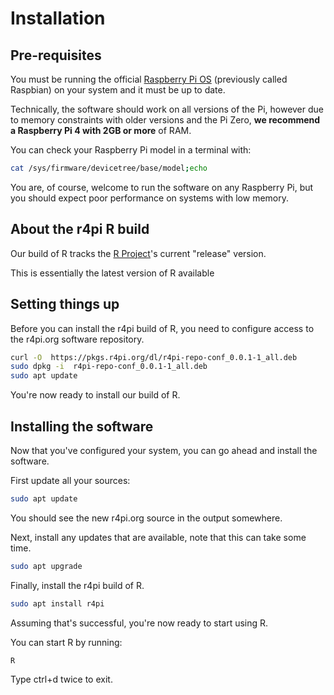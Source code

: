 # Installation


## Pre-requisites

You must be running the official [Raspberry Pi OS](https://www.raspberrypi.org/software/operating-systems/)
(previously called Raspbian) on your system and it must be up to date.

Technically, the software should work on all versions of the Pi, however due to memory constraints with older versions
and the Pi Zero, **we recommend a Raspberry Pi 4 with 2GB or more** of RAM.

You can check your Raspberry Pi model in a terminal with:

```bash
cat /sys/firmware/devicetree/base/model;echo
```

You are, of course, welcome to run the software on any Raspberry Pi, but you should expect poor performance on systems
with low memory.


## About the r4pi R build

Our build of R tracks the [R Project](https://r-project.org)'s current "release" version.

This is essentially the latest version of R available


## Setting things up

Before you can install the r4pi build of R, you need to configure access to the r4pi.org software repository.

```bash
curl -O  https://pkgs.r4pi.org/dl/r4pi-repo-conf_0.0.1-1_all.deb
sudo dpkg -i  r4pi-repo-conf_0.0.1-1_all.deb
sudo apt update
```

You're now ready to install our build of R.

## Installing the software

Now that you've configured your system, you can go ahead and install the software.

First update all your sources:

```bash
sudo apt update
```

You should see the new r4pi.org source in the output somewhere.

Next, install any updates that are available, note that this can take some time.

```bash
sudo apt upgrade
```

Finally, install the r4pi build of R.

```bash
sudo apt install r4pi
```

Assuming that's successful, you're now ready to start using R.

You can start R by running:

```bash
R
```

Type ctrl+d twice to exit.
